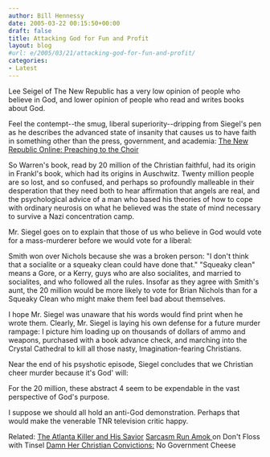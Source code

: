 ```yaml
---
author: Bill Hennessy
date: 2005-03-22 00:15:50+00:00
draft: false
title: Attacking God for Fun and Profit
layout: blog
#url: e/2005/03/21/attacking-god-for-fun-and-profit/
categories:
- Latest
---
```


Lee Seigel of The New Republic has a very low opinion of people who believe in God, and lower opinion of people who read and writes books about God.

Feel the contempt--the smug, liberal superiority--dripping from Siegel's pen as he describes the advanced state of insanity that causes us to have faith in something other than the press, government, and academia:
[The New Republic Online: Preaching to the Choir](https://tnr.com/doc.mhtml?i=w050321&s=siegel032105)


> 
So Warren's book, read by 20 million of the Christian faithful, had its origin in Frankl's book, which had its origins in Auschwitz. Twenty million people are so lost, and so confused, and perhaps so profoundly malleable in their desperation that they need both to hear affirmation that angels are real, and the psychological advice of a man who based his theories of how to cope with ordinary neurosis on what he believed was the state of mind necessary to survive a Nazi concentration camp.



Mr. Siegel goes on to explain that those of us who believe in God would vote for a mass-murderer before we would vote for a liberal:


> 
Smith won over Nichols because she was a broken person: "I don't think that a socialite or a squeaky clean could have done that." "Squeaky clean" means a Gore, or a Kerry, guys who are also socialites, and married to socialites, and who followed all the rules. Insofar as they agree with Smith's aunt, the 20 million would be more likely to vote for Brian Nichols than for a Squeaky Clean who might make them feel bad about themselves. 



I hope Mr. Siegel was unaware that his words would find print when he wrote them. Clearly, Mr. Siegel is laying his own defense for a future murder rampage: I picture him loading up on thousands of dollars of ammo and weapons, purchased with a book advance check, and marching into the Crystal Cathedral to kill all those nasty, Imagination-fearing Christians.

Near the end of his psyshotic episode, Siegel concludes that we Christian cheer murder because it's God' will:


> 
For the 20 million, these abstract 4 seem to be expendable in the vast perspective of God's purpose.


I suppose we should all hold an anti-God demonstration. Perhaps that would make the venerable TNR television critic happy. 

Related:
[The Atlanta Killer and His Savior](https://www.hennessysview.com/?p=17)
[Sarcasm Run Amok ](https://jrkinnard.blogspot.com/2005/03/i-just-talked-to-god-man-is-he-pissed.html)on Don't Floss with Tinsel
[Damn Her Christian Convictions:](https://nogovernmentcheese.blogspot.com/2005/03/damn-her-christian-convictions.html)  No Government Cheese
